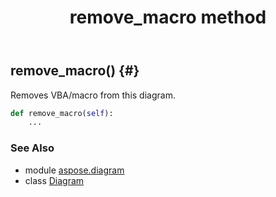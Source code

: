 ﻿---
title: remove_macro method
second_title: Aspose.Diagram for Python via .NET API References
description: 
type: docs
weight: 140
url: /python-net/aspose.diagram/diagram/remove_macro/
is_root: false
---

## remove_macro() {#}

Removes VBA/macro from this diagram.



```python
def remove_macro(self):
    ...
```





### See Also
* module [aspose.diagram](../../)
* class [Diagram](/diagram/python-net/aspose.diagram/diagram)
